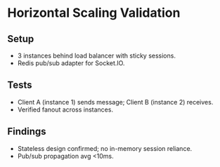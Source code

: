 # Horizontal Scaling Validation

## Setup
- 3 instances behind load balancer with sticky sessions.
- Redis pub/sub adapter for Socket.IO.

## Tests
- Client A (instance 1) sends message; Client B (instance 2) receives.
- Verified fanout across instances.

## Findings
- Stateless design confirmed; no in-memory session reliance.
- Pub/sub propagation avg <10ms.
